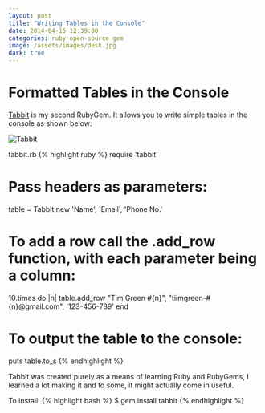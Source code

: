 ```yaml
---
layout: post
title: "Writing Tables in the Console"
date: 2014-04-15 12:39:00
categories: ruby open-source gem
image: /assets/images/desk.jpg
dark: true
---
```


# Formatted Tables in the Console

[Tabbit](http://github.com/tiimgreen/tabbit) is my second RubyGem. It allows you to write simple tables in the console as shown below:

![Tabbit](http://i.imgur.com/IckpkJZ.png)

tabbit.rb
{% highlight ruby %}
require 'tabbit'

# Pass headers as parameters:
table = Tabbit.new 'Name', 'Email', 'Phone No.'

# To add a row call the .add_row function, with each parameter being a column:
10.times do |n|
  table.add_row "Tim Green #{n}", "tiimgreen-#{n}@gmail.com", '123-456-789'
end

# To output the table to the console:
puts table.to_s
{% endhighlight %}

Tabbit was created purely as a means of learning Ruby and RubyGems, I learned a lot making it and to some, it might actually come in useful.

To install:
{% highlight bash %}
$ gem install tabbit
{% endhighlight %}
